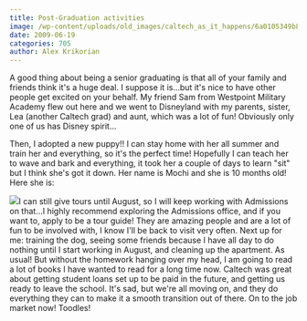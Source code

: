 ```yaml
---
title: Post-Graduation activities
image: /wp-content/uploads/old_images/caltech_as_it_happens/6a0105349b8251970b0115713035e7970b.jpg
date: 2009-06-19
categories: 705
author: Alex Krikorian
---
```


A good thing about being a senior graduating is that all of your family and friends think it's a huge deal. I suppose it is...but it's nice to have other people get excited on your behalf. My friend Sam from Westpoint Military Academy flew out here and we went to Disneyland with my parents, sister, Lea (another Caltech grad) and aunt, which was a lot of fun! Obviously only one of us has Disney spirit...

Then, I adopted a new puppy!! I can stay home with her all summer and train her and everything, so it's the perfect time! Hopefully I can teach her to wave and bark and everything, it took her a couple of days to learn "sit" but I think she's got it down. Her name is Mochi and she is 10 months old! Here she is:

![](/old_images/caltech_as_it_happens/6a0105349b8251970b0115713039c1970b.jpg)I can still give tours until August, so I will keep working with Admissions on that...I highly recommend exploring the Admissions office, and if you want to, apply to be a tour guide! They are amazing people and are a lot of fun to be involved with, I know I'll be back to visit very often. Next up for me: training the dog, seeing some friends because I have all day to do nothing until I start working in August, and cleaning up the apartment. As usual! But without the homework hanging over my head, I am going to read a lot of books I have wanted to read for a long time now. Caltech was great about getting student loans set up to be paid in the future, and getting us ready to leave the school. It's sad, but we're all moving on, and they do everything they can to make it a smooth transition out of there. On to the job market now! Toodles!